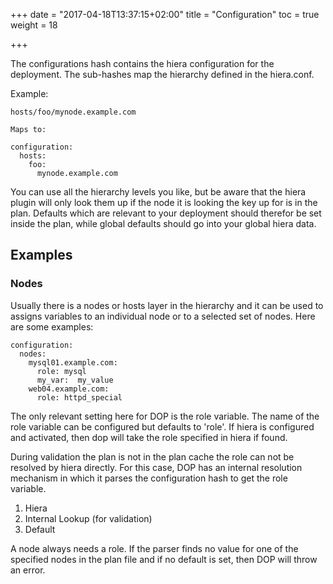 +++
date = "2017-04-18T13:37:15+02:00"
title = "Configuration"
toc = true
weight = 18

+++

The configurations hash contains the hiera configuration for the deployment. The sub-hashes map the hierarchy
defined in the hiera.conf.

Example:

    hosts/foo/mynode.example.com

    Maps to:

    configuration:
      hosts:
        foo:
          mynode.example.com

You can use all the hierarchy levels you like, but be aware that the hiera plugin will only look them up if
the node it is looking the key up for is in the plan. Defaults which are relevant to your deployment should
therefor be set inside the plan, while global defaults should go into your global hiera data.

## Examples

### Nodes

Usually there is a nodes or hosts layer in the hierarchy and it can be used to assigns variables to an individual node or to a selected set of nodes. Here are some examples:

    configuration:
      nodes:
        mysql01.example.com:
          role: mysql
          my_var:  my_value
        web04.example.com:
          role: httpd_special

The only relevant setting here for DOP is the role variable. The name of the role variable can be configured but defaults to 'role'. If hiera is configured and activated, then dop will take the role specified in hiera if found.

During validation the plan is not in the plan cache the role can not be resolved by hiera directly. For this case, DOP has an internal resolution mechanism in which it parses the configuration hash to get the role variable.

1. Hiera
2. Internal Lookup (for validation)
4. Default

A node always needs a role. If the parser finds no value for one of the specified nodes in the plan file and if no default is set, then DOP will throw an error.

